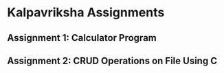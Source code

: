 # **Kalpavriksha Assignments**

## Assignment 1: Calculator Program

## Assignment 2: CRUD Operations on File Using C
